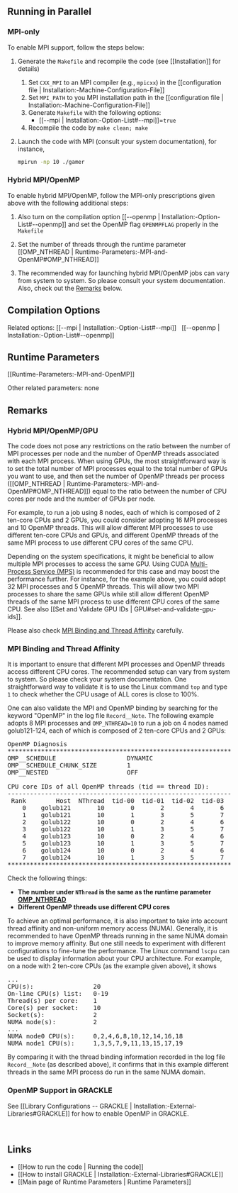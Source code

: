 ## Running in Parallel

### MPI-only
To enable MPI support, follow the steps below:
1. Generate the `Makefile` and recompile the code (see [[Installation]] for details)
    1. Set `CXX_MPI` to an MPI compiler (e.g., `mpicxx`) in the [[configuration file | Installation:-Machine-Configuration-File]]
    2. Set `MPI_PATH` to you MPI installation path in the [[configuration file | Installation:-Machine-Configuration-File]]
    3. Generate `Makefile` with the following options:
       * [[--mpi | Installation:-Option-List#--mpi]]=`true`
    4. Recompile the code by `make clean; make`

2. Launch the code with MPI (consult your system documentation),
for instance,

    ```bash
    mpirun -np 10 ./gamer
    ```

### Hybrid MPI/OpenMP
To enable hybrid MPI/OpenMP, follow the MPI-only prescriptions
given above with the following additional steps:
1. Also turn on the compilation option
[[--openmp | Installation:-Option-List#--openmp]]
and set the OpenMP flag `OPENMPFLAG` properly in the `Makefile`

2. Set the number of threads through the runtime parameter
[[OMP_NTHREAD | Runtime-Parameters:-MPI-and-OpenMP#OMP_NTHREAD]]

3. The recommended way for launching hybrid MPI/OpenMP jobs can vary from
system to system. So please consult your system documentation. Also, check
out the [Remarks](#remarks) below.


## Compilation Options

Related options:
[[--mpi | Installation:-Option-List#--mpi]] &nbsp;
[[--openmp | Installation:-Option-List#--openmp]] &nbsp;


## Runtime Parameters
[[Runtime-Parameters:-MPI-and-OpenMP]]

Other related parameters: none


## Remarks

### Hybrid MPI/OpenMP/GPU

The code does not pose any restrictions on the ratio between the number
of MPI processes per node and the number of OpenMP threads associated
with each MPI process. When using GPUs, the most straightforward way is
to set the total number of MPI processes equal
to the total number of GPUs you want to use, and then set the number of
OpenMP threads per process ([[OMP_NTHREAD | Runtime-Parameters:-MPI-and-OpenMP#OMP_NTHREAD]]) equal to the
ratio between the number of CPU cores per node and the number of GPUs per
node.

For example, to run a job using 8 nodes, each of which is composed of 2
ten-core CPUs and 2 GPUs, you could consider adopting 16 MPI processes and
10 OpenMP threads. This will allow different MPI processes to use different
ten-core CPUs and GPUs, and different OpenMP threads of the same MPI process
to use different CPU cores of the same CPU.

Depending on the system specifications, it might be beneficial to allow
multiple MPI processes to access the same GPU. Using CUDA
[Multi-Process Service (MPS)](https://docs.nvidia.com/deploy/pdf/CUDA_Multi_Process_Service_Overview.pdf)
is recommended for this case and may boost the performance further.
For instance, for the example above, you could adopt 32 MPI processes and
5 OpenMP threads. This will allow two MPI processes to share the same GPUs
while still allow different OpenMP threads of the same MPI process to use
different CPU cores of the same CPU.
See also [[Set and Validate GPU IDs | GPU#set-and-validate-gpu-ids]].

Please also check
[MPI Binding and Thread Affinity](#mpi-binding-and-thread-affinity)
carefully.


### MPI Binding and Thread Affinity

It is important to ensure that different MPI processes and OpenMP
threads access different CPU cores. The recommended setup can vary
from system to system. So please check your system documentation.
One straightforward way to validate it is to use the Linux command
`top` and type `1` to check whether the CPU usage of ALL cores is
close to 100%.

One can also validate the MPI and OpenMP binding by searching for the
keyword "OpenMP" in the log file `Record__Note`. The following example
adopts 8 MPI processes and `OMP_NTHREAD=10` to run a job on 4 nodes
named golub121-124, each of which is composed of 2 ten-core CPUs and 2 GPUs:
<pre>
OpenMP Diagnosis
***********************************************************************************
OMP__SCHEDULE                   DYNAMIC
OMP__SCHEDULE_CHUNK_SIZE        1
OMP__NESTED                     OFF

CPU core IDs of all OpenMP threads (tid == thread ID):
------------------------------------------------------------------------
 Rank        Host  NThread  tid-00  tid-01  tid-02  tid-03  tid-04  tid-05  tid-06  tid-07  tid-08  tid-09
    0    golub121       10       0       2       4       6       8      10      12      14      16      18
    1    golub121       10       1       3       5       7       9      11      13      15      17      19
    2    golub122       10       0       2       4       6       8      10      12      14      16      18
    3    golub122       10       1       3       5       7       9      11      13      15      17      19
    4    golub123       10       0       2       4       6       8      10      12      14      16      18
    5    golub123       10       1       3       5       7       9      11      13      15      17      19
    6    golub124       10       0       2       4       6       8      10      12      14      16      18
    7    golub124       10       1       3       5       7       9      11      13      15      17      19
***********************************************************************************
</pre>
Check the following things:
* **The number under `NThread` is the same as the runtime parameter
[OMP_NTHREAD](#OMP_NTHREAD)**
* **Different OpenMP threads use different CPU cores**

To achieve an optimal performance, it is also important to take into
account thread affinity and non-uniform memory access (NUMA).
Generally, it is recommended to have OpenMP threads running in the
same NUMA domain to improve memory affinity. But one still needs
to experiment with different configurations to fine-tune the performance.
The Linux command `lscpu` can be used to display information about
your CPU architecture. For example, on a node with 2 ten-core CPUs
(as the example given above), it shows
<pre>
...
CPU(s):                20
On-line CPU(s) list:   0-19
Thread(s) per core:    1
Core(s) per socket:    10
Socket(s):             2
NUMA node(s):          2
...
NUMA node0 CPU(s):     0,2,4,6,8,10,12,14,16,18
NUMA node1 CPU(s):     1,3,5,7,9,11,13,15,17,19
</pre>
By comparing it with the thread binding information recorded in
the log file `Record__Note` (as described above), it confirms that
in this example different threads in the same MPI process do run
in the same NUMA domain.


### OpenMP Support in GRACKLE
See [[Library Configurations -- GRACKLE | Installation:-External-Libraries#GRACKLE]]
for how to enable OpenMP in GRACKLE.


<br>

## Links
* [[How to run the code | Running the code]]
* [[How to install GRACKLE | Installation:-External-Libraries#GRACKLE]]
* [[Main page of Runtime Parameters | Runtime Parameters]]
